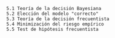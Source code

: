     5.1 Teoría de la decisión Bayesiana
    5.2 Elección del modelo "correcto"
    5.3 Teoría de la decisión frecuentista
    5.4 Minimización del riesgo empírico
    5.5 Test de hipótesis frecuentista